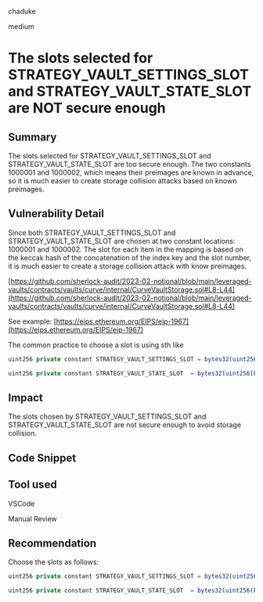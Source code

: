 chaduke

medium

# The slots selected for STRATEGY_VAULT_SETTINGS_SLOT and STRATEGY_VAULT_STATE_SLOT  are NOT secure enough

## Summary
The slots selected for STRATEGY_VAULT_SETTINGS_SLOT and STRATEGY_VAULT_STATE_SLOT  are too secure enough. The two constants 1000001 and 1000002, which means their preimages are known in advance, so it is much easier to create storage collision attacks based on known preimages. 


## Vulnerability Detail
Since both STRATEGY_VAULT_SETTINGS_SLOT and STRATEGY_VAULT_STATE_SLOT  are chosen at two constant locations:  1000001 and 1000002.  The slot for each item in the mapping is based on the keccak hash of the concatenation of the index key and the slot number, it is much easier to create a storage collision attack with know preimages. 

[https://github.com/sherlock-audit/2023-02-notional/blob/main/leveraged-vaults/contracts/vaults/curve/internal/CurveVaultStorage.sol#L8-L44](https://github.com/sherlock-audit/2023-02-notional/blob/main/leveraged-vaults/contracts/vaults/curve/internal/CurveVaultStorage.sol#L8-L44)

See example: [https://eips.ethereum.org/EIPS/eip-1967](https://eips.ethereum.org/EIPS/eip-1967)

The common practice to choose a slot is using sth like 

```javascript
uint256 private constant STRATEGY_VAULT_SETTINGS_SLOT = bytes32(uint256(keccak256('TRATEGY_VAULT_SETTINGS_SLOT')) - 1)).

uint256 private constant STRATEGY_VAULT_STATE_SLOT  = bytes32(uint256(keccak256('STRATEGY_VAULT_STATE_SLOT')) - 1)).

```




## Impact
The slots chosen by STRATEGY_VAULT_SETTINGS_SLOT and STRATEGY_VAULT_STATE_SLOT  are not secure enough to avoid storage collision. 


## Code Snippet

## Tool used
VSCode

Manual Review

## Recommendation
Choose the slots as follows: 
```javascript
uint256 private constant STRATEGY_VAULT_SETTINGS_SLOT = bytes32(uint256(keccak256('TRATEGY_VAULT_SETTINGS_SLOT')) - 1)).

uint256 private constant STRATEGY_VAULT_STATE_SLOT  = bytes32(uint256(keccak256('STRATEGY_VAULT_STATE_SLOT')) - 1)).

```
